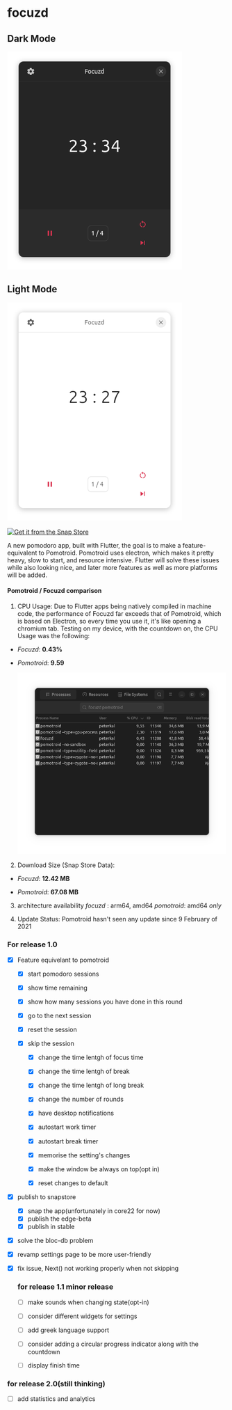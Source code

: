# focuzd

## Dark Mode

![main page](screenshots/focuzd_dark.png)

## Light Mode

![main page](screenshots/focuzd_light.png)

[![Get it from the Snap Store](https://snapcraft.io/static/images/badges/en/snap-store-black.svg)](https://snapcraft.io/focuzd)

A new pomodoro app, built with Flutter, the goal is to make a feature-equivalent to Pomotroid. Pomotroid uses electron, which makes it pretty heavy, slow to start, and resource intensive. Flutter will solve these issues while also looking nice, and later more features as well as more platforms will be added. 

#### Pomotroid / Focuzd comparison

1) CPU Usage:
   Due to Flutter apps being natively compiled in machine code, the performance of Focuzd 
   far exceeds that of Pomotroid, which is based on Electron, so every time you use it, 
   it's like opening a chromium tab.
   Testing on my device, with the countdown on, the CPU Usage was the following:
- _Focuzd_: **0.43%**
- _Pomotroid_: **9.59**

  ![Comparison on System Monitor](screenshots/comparison.png)

2) Download Size (Snap Store Data):
- _Focuzd_: **12.42 MB**

- _Pomotroid_: **67.08 MB**
3) architecture availability
   _focuzd_ : arm64, amd64
   _pomotroid_: amd64 _only_

4) Update Status: 
   Pomotroid hasn't seen any update since 9 February of 2021  

### For release 1.0

- [x] Feature equivelant to pomotroid
  - [x] start pomodoro sessions
  - [x] show time remaining 
  - [x] show how many sessions you have done in this round 
  - [x] go to the next session
  - [x] reset the session 
  - [x] skip the session

    - [x] change the time lentgh of focus time 
    - [x] change the time lentgh of break 
    - [x] change the time lentgh of long break
    - [x] change the number of rounds
    
    
    
    - [x] have desktop notifications
    - [x] autostart work timer 
    - [x] autostart break timer 
    - [x] memorise the setting's changes
    - [x] make the window be always on top(opt in) 
    - [x] reset changes to default

- [x] publish to snapstore
  
  - [x] snap the app(unfortunately in core22 for now)
  - [x] publish the edge-beta
  - [x] publish in stable                                                                       

- [x] solve the bloc-db problem

- [x] revamp settings page to be more user-friendly 

- [x] fix issue, Next() not working properly when not skipping
  
  ### for release 1.1 minor release
  
  - [ ] make sounds when changing state(opt-in)
  
  - [ ] consider different widgets for settings
  
  - [ ] add greek language support
  
  - [ ] consider adding a circular progress indicator along with the countdown
  
  - [ ] display finish time
  
  

### for release 2.0(still thinking)

- [ ] add statistics and analytics
